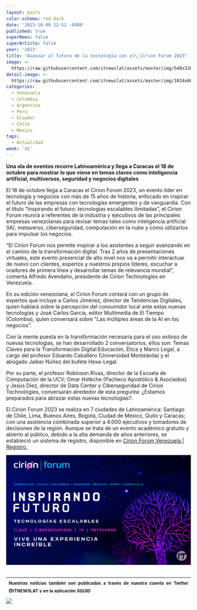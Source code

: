 ```yaml
---
layout: posts
color-schema: red-dark
date: '2023-10-09 12:52 -0400'
published: true
superNews: false
superArticle: false
year: '2023'
title: "Avanzar al futuro de la tecnología con el\_Cirion Forum 2023"
image: >-
  https://raw.githubusercontent.com/itnewslat/assets/master/img/540x320/Cirion-Forum-p.jpg
detail-image: >-
  https://raw.githubusercontent.com/itnewslat/assets/master/img/1024x680/Cirion-Forum-g.jpg
categories:
  - Venezuela
  - Colombia
  - Argentina
  - Perú
  - Ecuador
  - Chile
  - Mexico
tags:
  - Actualidad
week: '41'
---
```

**Una ola de eventos recorre Latinoamérica y llega a Caracas el 18 de octubre para mostrar lo que viene en temas claves como inteligencia artificial, multiversos, seguridad y negocios digitales**

El 18 de octubre llega a Caracas el Cirion Forum 2023, un evento líder en tecnología y negocios con más de 15 años de historia, enfocado en inspirar el futuro de las empresas con tecnologías emergentes y de vanguardia. Con el título “Inspirando el futuro: tecnologías escalables ilimitadas”, el Cirion Forum reunirá a referentes de la industria y ejecutivos de las principales empresas venezolanas para revisar temas tales como inteligencia artificial (IA), metaverso, ciberseguridad, computación en la nube y cómo utilizarlos para impulsar los negocios.

“El Cirion Forum nos permite inspirar a los asistentes a seguir avanzando en el camino de la transformación digital. Tras 2 años de presentaciones virtuales, este evento presencial de alto nivel nos va a permitir interactuar de nuevo con clientes, expertos y nuestros propios líderes, escuchar a oradores de primera línea y desarrollar temas de relevancia mundial”, comenta Alfredo Avendaño, presidente de Cirion Technologies en Venezuela.

En su edición venezolana, el Cirion Forum contará con un grupo de expertos que incluye a Carlos Jiménez, director de Tendencias Digitales, quien hablará sobre la percepción del consumidor local ante estas nuevas tecnologías y José Carlos García, editor Multimedia de El Tiempo (Colombia), quien conversará sobre "Las múltiples áreas de la AI en los negocios".

Con la mente puesta en la transformación necesaria para el uso exitoso de nuevas tecnologías, se han desarrollado 2 conversatorios, ellos son: Temas Claves para la Transformación Digital:Educación, Ética y Marco Legal, a cargo del profesor Eduardo Caballero (Universidad Monteávila) y el abogado Jaiber Núñez del bufete Hexa-Legal.

Por su parte, el profesor Robinson Rivas, director de la Escuela de Computación de la UCV; Omar Hotkche (Pacheco Apostólico & Asociados) y Jesús Diez, director de Data Center y Ciberseguridad de Cirion Technologies, conversarán alrededor de esta pregunta: ¿Estamos preparados para abrazar estas nuevas tecnologías?.

El Cirion Forum 2023 se realiza en 7 ciudades de Latinoamérica: Santiago de Chile, Lima, Buenos Aires, Bogotá, Ciudad de México, Quito y Caracas; con una asistencia combinada superior a 4.000 ejecutivos y tomadores de decisiones de la región. Aunque se trata de un evento académico gratuito y abierto al público, debido a la alta demanda de años anteriores, se estableció un sistema de registro, disponible en [Cirion Forum Venezuela | Registro.](https://www.weareadmit.com/skybox/eventos/cirion-forum/venezuela/)

![](https://raw.githubusercontent.com/itnewslat/assets/master/img/540x320/Cirion-Forum-p.jpg)
 
<table style="height: 42px;" width="569">
<tbody>
<tr>
<td style="text-align: justify;"><sub><strong>Nuestras noticias también son publicadas a través de nuestra cuenta en Twitter <a href="https://twitter.com/itnewslat?lang=es">@ITNEWSLAT</a> y en la aplicación <a href="https://squidapp.co/en/">SQUID</a></strong></sub></td>
</tr>
</tbody>
</table>

<img src="https://tracker.metricool.com/c3po.jpg?hash=56f88a41e39ab42c063cc51676587a04"/>
